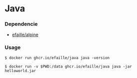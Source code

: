 # Java

### Dependencie

- [efaille/alpine]

### Usage

```
$ docker run ghcr.io/efaille/java java -version
```

```
$ docker run -v $PWD:/data ghcr.io/efaille/java java -jar helloworld.jar
```

[efaille/alpine]: //github.com/efaille/dockerfiles/tree/master/alpine
